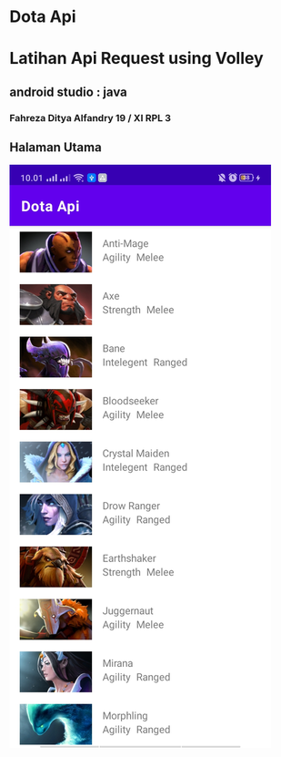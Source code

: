 # Dota Api
# Latihan Api Request using Volley
## android studio : java
### Fahreza Ditya Alfandry 19 / XI RPL 3

## Halaman Utama
![Halaman Utama](https://github.com/fhrzdty31/Dota-API/blob/5b0f713a8097eae42091557bf79c646b592ff1e8/screenshot/Screenshot_2022-06-28-10-01-47-59_6dfde61f5ba45fefd5b961c625149cfb.jpg)

